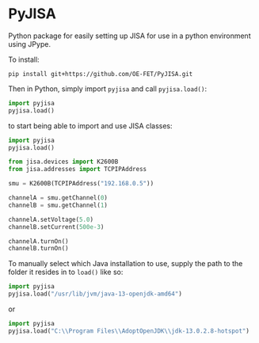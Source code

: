 # PyJISA
Python package for easily setting up JISA for use in a python environment using JPype.

To install:

```
pip install git+https://github.com/OE-FET/PyJISA.git
```

Then in Python, simply import `pyjisa` and call `pyjisa.load()`:

```python
import pyjisa
pyjisa.load()
```

to start being able to import and use JISA classes:

```python
import pyjisa
pyjisa.load()

from jisa.devices import K2600B
from jisa.addresses import TCPIPAddress

smu = K2600B(TCPIPAddress("192.168.0.5"))

channelA = smu.getChannel(0)
channelB = smu.getChannel(1)

channelA.setVoltage(5.0)
channelB.setCurrent(500e-3)

channelA.turnOn()
channelB.turnOn()

```

To manually select which Java installation to use, supply the path to the folder it resides in to `load()` like so:

```python
import pyjisa
pyjisa.load("/usr/lib/jvm/java-13-openjdk-amd64")
```

or

```python
import pyjisa
pyjisa.load("C:\\Program Files\\AdoptOpenJDK\\jdk-13.0.2.8-hotspot")
```
